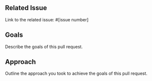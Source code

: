 ## Related Issue

Link to the related issue: #[issue number]

## Goals

Describe the goals of this pull request.

## Approach

Outline the approach you took to achieve the goals of this pull request.
